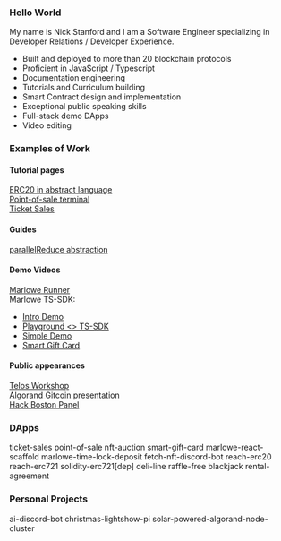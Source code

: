 ### Hello World

My name is Nick Stanford and I am a Software Engineer specializing in Developer Relations / Developer Experience.

- Built and deployed to more than 20 blockchain protocols
- Proficient in JavaScript / Typescript
- Documentation engineering
- Tutorials and Curriculum building
- Smart Contract design and implementation
- Exceptional public speaking skills
- Full-stack demo DApps
- Video editing

### Examples of Work

#### Tutorial pages
[ERC20 in abstract language](https://docs.reach.sh/tut/erc20/)      
[Point-of-sale terminal](https://docs.reach.sh/tut/pos/)     
[Ticket Sales](https://docs.reach.sh/tut/ticket-sales/)   

#### Guides
[parallelReduce abstraction](https://docs.reach.sh/guide/parallelReduce/#guide-parallelReduce)   

#### Demo Videos
[Marlowe Runner](https://youtu.be/B5XcH0j7Y7w?si=zkk0DFKYMQVldWmu)   
Marlowe TS-SDK:
- [Intro Demo](https://youtu.be/0Qa1CsZUGnw?si=_HDHmXEX0ks4xAy8)
- [Playground <> TS-SDK](https://youtu.be/dsF-eADnOXE?si=DUrbvCckSyeft4nT)
- [Simple Demo](https://youtu.be/7XsuT8D8L4Q?si=kM46MWbHL1D0K56I)
- [Smart Gift Card](https://youtu.be/bTpMZLmZU5k?si=ht_Lg6m-7e9xW3m_)


#### Public appearances
[Telos Workshop](https://www.youtube.com/live/gYZhlg1QB7M?si=a0PhJ_8Ju1A4tSzO)   
[Algorand Gitcoin presentation](https://www.youtube.com/live/Xd6O76ZSIe4?si=KgNmyme8cWjy2ahs)   
[Hack Boston Panel](https://youtu.be/0teXdMKrVUk?si=wEV5QBR0MhpqPeS-)   

### DApps
ticket-sales
point-of-sale
nft-auction
smart-gift-card
marlowe-react-scaffold
marlowe-time-lock-deposit
fetch-nft-discord-bot
reach-erc20
reach-erc721
solidity-erc721[dep]
deli-line
raffle-free
blackjack
rental-agreement


### Personal Projects
ai-discord-bot
christmas-lightshow-pi
solar-powered-algorand-node-cluster



<!--
**nstanford5/nstanford5** is a ✨ _special_ ✨ repository because its `README.md` (this file) appears on your GitHub profile.

Here are some ideas to get you started:

- 🔭 I’m currently working on ...
- 🌱 I’m currently learning ...
- 👯 I’m looking to collaborate on ...
- 🤔 I’m looking for help with ...
- 💬 Ask me about ...
- 📫 How to reach me: ...
- 😄 Pronouns: ...
- ⚡ Fun fact: ...
-->
